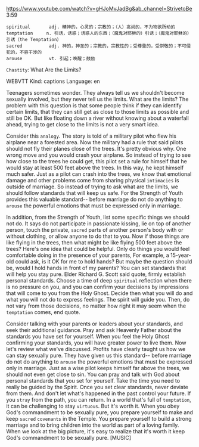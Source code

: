 https://www.youtube.com/watch?v=gHJoMvJadBg&ab_channel=StrivetoBe 
3:59
```
spiritual       adj. 精神的，心灵的；宗教的；（人）高尚的，不为物欲所动的    
temptation     n. 引诱，诱惑；诱惑人的东西；（魔鬼对耶稣的）引诱；（魔鬼对耶稣的）引诱（the Temptation）  
sacred          adj. 神的，神圣的；宗教的，宗教性的；受尊重的，受崇敬的；不可侵犯的，不容干涉的  
arouse          vt. 引起；唤醒；鼓励    
```

`Chastity`: What Are the Limits? 

WEBVTT Kind: captions Language: en 

Teenagers sometimes wonder. They always tell us we shouldn't become sexually involved, but they never tell us the limits. What are the limits? The problem with this question is that some people think if they can identify certain limits, that they can still get as close to those limits as possible and still be OK. But like floating down a river without knowing about a waterfall ahead, trying to get close to the limits is not a very smart idea. 

Consider this `analogy`. The story is told of a military pilot who flew his airplane near a forested area. Now the military had a rule that said pilots should not fly their planes close of the trees. It's pretty obvious why. One wrong move and you would crash your airplane. So instead of trying to see how close to the trees he could get, this pilot set a rule for himself that he would stay at least 500 feet above the trees. In this way, he kept himself much safer. Just as a pilot can crash into the trees, we know that emotional damage and other problems come from sharing physical `intimacies` is outside of marriage. So instead of trying to ask what are the limits, we should follow standards that will keep us safe. For the Strength of Youth provides this valuable standard-- before marriage do not do anything to `arouse` the powerful emotions that must be expressed only in marriage. 

In addition, from the Strength of Youth, list some specific things we should not do. It says do not participate in passionate kissing, lie on top of another person, touch the private, `sacred` parts of another person's body with or without clothing, or allow anyone to do that to you. Now if those things are like flying in the trees, then what might be like flying 500 feet above the trees? Here's one idea that could be helpful. Only do things you would feel comfortable doing in the presence of your parents, For example, a 15-year-old could ask, is it OK for me to hold hands? But maybe the question should be, would I hold hands in front of my parents? You can set standards that will help you stay pure. Elder Richard G. Scott said quote, firmly establish personal standards. Choose a time of deep `spiritual` reflection when there is no pressure on you, and you can confirm your decisions by impressions that will come to you from the Holy Ghost. Decide then what you will do and what you will not do to express feelings. The spirit will guide you. Then, do not vary from those decisions, no matter how right it may seem when the `temptation` comes, end quote. 

Consider talking with your parents or leaders about your standards, and seek their additional guidance. Pray and ask Heavenly Father about the standards you have set for yourself. When you feel the Holy Ghost confirming your standards, you will have greater power to live them. Now let's review what we've discussed. Profits have clearly taught us how we can stay sexually pure. They have given us this standard-- before marriage do not do anything to `arouse` the powerful emotions that must be expressed only in marriage. Just as a wise pilot keeps himself far above the trees, we should not even get close to sin. You can pray and talk with God about personal standards that you set for yourself. Take the time you need to really be guided by the Spirit. Once you set clear standards, never deviate from them. And don't let what's happened in the past control your future. If you `stray` from the path, you can return. In a world that's full of `temptation`, it can be challenging to stay `virtuous`. But it's worth it. When you obey God's commandment to be sexually pure, you prepare yourself to make and keep `sacred` `covenants` in the Temple. You prepare yourself to build a strong marriage and to bring children into the world as part of a loving family. When we look at the big picture, it's easy to realize that it's worth it keep God's commandment to be sexually pure. [MUSIC] 